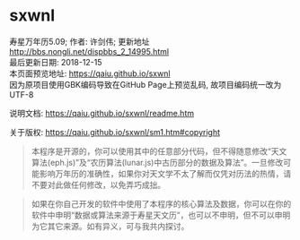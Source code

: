 # sxwnl
寿星万年历5.09; 作者: 许剑伟; 更新地址 http://bbs.nongli.net/dispbbs_2_14995.html  
最后更新日期: 2018-12-15  
本页面预览地址: https://qaiu.github.io/sxwnl  
因为原项目使用GBK编码导致在GitHub Page上预览乱码, 故项目编码统一改为UTF-8  

说明文档: https://qaiu.github.io/sxwnl/readme.htm  
  
关于版权: https://qaiu.github.io/sxwnl/sm1.htm#copyright  
  
>本程序是开源的，你可以使用其中的任意部分代码，但不得随意修改“天文算法(eph.js)”及“农历算法(lunar.js)中古历部分的数据及算法”。一旦修改可能影响万年历的准确性，如果你对天文学不太了解而仅凭对历法的热情，请不要对此做任何修改，以免弄巧成拙。

>如果在你自己开发的软件中使用了本程序的核心算法及数据，你可以在你的软件中申明“数据或算法来源于寿星天文历”，也可以不申明，但不可以申明为它其它来源。如有异义，可与我共内探讨。

